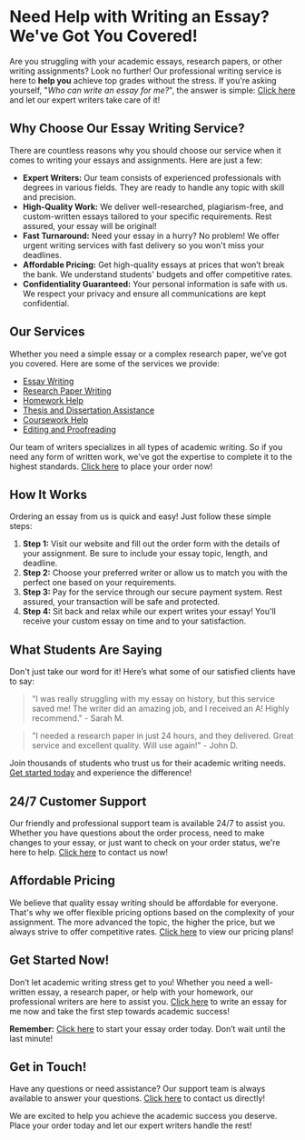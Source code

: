 <h1>Need Help with Writing an Essay? We've Got You Covered!</h1>

<p>Are you struggling with your academic essays, research papers, or other writing assignments? Look no further! Our professional writing service is here to <strong>help you</strong> achieve top grades without the stress. If you're asking yourself, "<em>Who can write an essay for me?</em>", the answer is simple: <a href="https://tinyurl.com/topessay?keyword=write+an+essay+for+me">Click here</a> and let our expert writers take care of it!</p>

<h2>Why Choose Our Essay Writing Service?</h2>
<p>There are countless reasons why you should choose our service when it comes to writing your essays and assignments. Here are just a few:</p>

<ul>
  <li><strong>Expert Writers:</strong> Our team consists of experienced professionals with degrees in various fields. They are ready to handle any topic with skill and precision.</li>
  <li><strong>High-Quality Work:</strong> We deliver well-researched, plagiarism-free, and custom-written essays tailored to your specific requirements. Rest assured, your essay will be original!</li>
  <li><strong>Fast Turnaround:</strong> Need your essay in a hurry? No problem! We offer urgent writing services with fast delivery so you won't miss your deadlines.</li>
  <li><strong>Affordable Pricing:</strong> Get high-quality essays at prices that won’t break the bank. We understand students' budgets and offer competitive rates.</li>
  <li><strong>Confidentiality Guaranteed:</strong> Your personal information is safe with us. We respect your privacy and ensure all communications are kept confidential.</li>
</ul>

<h2>Our Services</h2>
<p>Whether you need a simple essay or a complex research paper, we’ve got you covered. Here are some of the services we provide:</p>

<ul>
  <li><a href="https://tinyurl.com/topessay?keyword=write+an+essay+for+me">Essay Writing</a></li>
  <li><a href="https://tinyurl.com/topessay?keyword=write+an+essay+for+me">Research Paper Writing</a></li>
  <li><a href="https://tinyurl.com/topessay?keyword=write+an+essay+for+me">Homework Help</a></li>
  <li><a href="https://tinyurl.com/topessay?keyword=write+an+essay+for+me">Thesis and Dissertation Assistance</a></li>
  <li><a href="https://tinyurl.com/topessay?keyword=write+an+essay+for+me">Coursework Help</a></li>
  <li><a href="https://tinyurl.com/topessay?keyword=write+an+essay+for+me">Editing and Proofreading</a></li>
</ul>

<p>Our team of writers specializes in all types of academic writing. So if you need any form of written work, we've got the expertise to complete it to the highest standards. <a href="https://tinyurl.com/topessay?keyword=write+an+essay+for+me">Click here</a> to place your order now!</p>

<h2>How It Works</h2>
<p>Ordering an essay from us is quick and easy! Just follow these simple steps:</p>

<ol>
  <li><strong>Step 1:</strong> Visit our website and fill out the order form with the details of your assignment. Be sure to include your essay topic, length, and deadline.</li>
  <li><strong>Step 2:</strong> Choose your preferred writer or allow us to match you with the perfect one based on your requirements.</li>
  <li><strong>Step 3:</strong> Pay for the service through our secure payment system. Rest assured, your transaction will be safe and protected.</li>
  <li><strong>Step 4:</strong> Sit back and relax while our expert writes your essay! You'll receive your custom essay on time and to your satisfaction.</li>
</ol>

<h2>What Students Are Saying</h2>
<p>Don't just take our word for it! Here’s what some of our satisfied clients have to say:</p>

<blockquote>
  <p>"I was really struggling with my essay on history, but this service saved me! The writer did an amazing job, and I received an A! Highly recommend." - Sarah M.</p>
</blockquote>

<blockquote>
  <p>"I needed a research paper in just 24 hours, and they delivered. Great service and excellent quality. Will use again!" - John D.</p>
</blockquote>

<p>Join thousands of students who trust us for their academic writing needs. <a href="https://tinyurl.com/topessay?keyword=write+an+essay+for+me">Get started today</a> and experience the difference!</p>

<h2>24/7 Customer Support</h2>
<p>Our friendly and professional support team is available 24/7 to assist you. Whether you have questions about the order process, need to make changes to your essay, or just want to check on your order status, we're here to help. <a href="https://tinyurl.com/topessay?keyword=write+an+essay+for+me">Click here</a> to contact us now!</p>

<h2>Affordable Pricing</h2>
<p>We believe that quality essay writing should be affordable for everyone. That's why we offer flexible pricing options based on the complexity of your assignment. The more advanced the topic, the higher the price, but we always strive to offer competitive rates. <a href="https://tinyurl.com/topessay?keyword=write+an+essay+for+me">Click here</a> to view our pricing plans!</p>

<h2>Get Started Now!</h2>
<p>Don’t let academic writing stress get to you! Whether you need a well-written essay, a research paper, or help with your homework, our professional writers are here to assist you. <a href="https://tinyurl.com/topessay?keyword=write+an+essay+for+me">Click here</a> to write an essay for me now and take the first step towards academic success!</p>

<p><strong>Remember:</strong> <a href="https://tinyurl.com/topessay?keyword=write+an+essay+for+me">Click here</a> to start your essay order today. Don’t wait until the last minute!</p>

<h2>Get in Touch!</h2>
<p>Have any questions or need assistance? Our support team is always available to answer your questions. <a href="https://tinyurl.com/topessay?keyword=write+an+essay+for+me">Click here</a> to contact us directly!</p>

<p>We are excited to help you achieve the academic success you deserve. Place your order today and let our expert writers handle the rest!</p>
